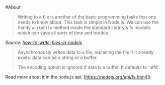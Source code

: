 #About

>Writing to a file is another of the basic programming tasks that one needs to know about. This task is simple in Node.js. We can use the handy `writeFile` method inside the standard library's fs module, which can save all sorts of time and trouble.

*Source: [how-to-write-files-in-nodejs](https://docs.nodejitsu.com/articles/file-system/how-to-write-files-in-nodejs)*


>Asynchronously writes data to a file, replacing the file if it already exists. data can be a string or a buffer.
>
>The encoding option is ignored if data is a buffer. It defaults to 'utf8'.

Read more about it in the node.js api:
[https://nodejs.org/api/fs.html]()